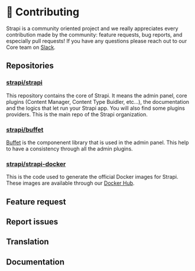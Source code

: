 # 🦸 Contributing

Strapi is a community oriented project and we really appreciates every contribution made by the community: feature requests, bug reports, and especially pull requests! If you have any questions please reach out to our Core team on [Slack](https://slack.strapi.io).

## Repositories

### [strapi/strapi](https://github.com/strapi/strapi)

This repository contains the core of Strapi. It means the admin panel, core plugins (Content Manager, Content Type Buidler, etc...), the documentation and the logics that let run your Strapi app. You will also find some plugins providers. This is the main repo of the Strapi organization.

### [strapi/buffet](https://github.com/strapi/buffet)

[Buffet](https://buffetjs.io) is the componenent library that is used in the admin panel. This help to have a consistency through all the admin plugins.

### [strapi/strapi-docker](https://github.com/strapi/strapi-docker)

This is the code used to generate the official Docker images for Strapi. These images are available through our [Docker Hub](https://hub.docker.com/r/strapi/strapi).

## Feature request

## Report issues

## Translation

## Documentation
